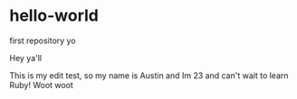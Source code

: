 # hello-world
first repository yo

Hey ya'll

This is my edit test, so my name is Austin and Im 23 and can't wait to learn Ruby! Woot woot
